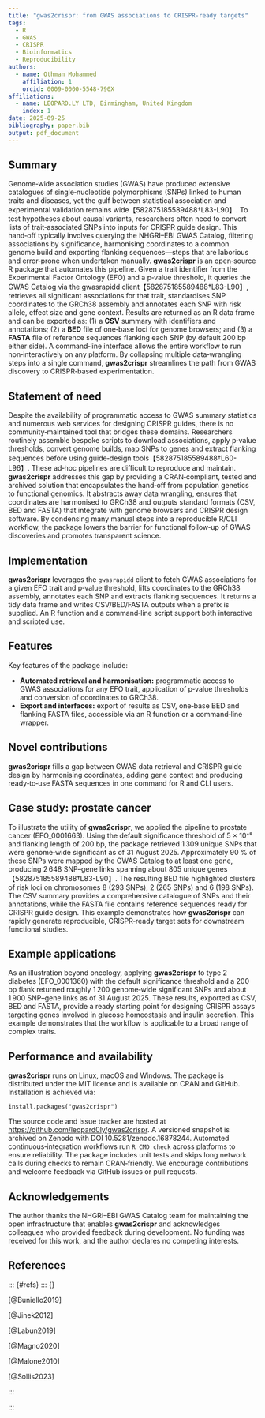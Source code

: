 ```yaml
---
title: "gwas2crispr: from GWAS associations to CRISPR‑ready targets"
tags:
  - R
  - GWAS
  - CRISPR
  - Bioinformatics
  - Reproducibility
authors:
  - name: Othman Mohammed
    affiliation: 1
    orcid: 0009-0000-5548-790X
affiliations:
  - name: LEOPARD.LY LTD, Birmingham, United Kingdom
    index: 1
date: 2025-09-25
bibliography: paper.bib
output: pdf_document
---
```


## Summary

Genome‑wide association studies (GWAS) have produced extensive catalogues of single‑nucleotide polymorphisms (SNPs) linked to human traits and diseases, yet the gulf between statistical association and experimental validation remains wide【582875185589488†L83-L90】.  To test hypotheses about causal variants, researchers often need to convert lists of trait‑associated SNPs into inputs for CRISPR guide design.  This hand‑off typically involves querying the NHGRI–EBI GWAS Catalog, filtering associations by significance, harmonising coordinates to a common genome build and exporting flanking sequences—steps that are laborious and error‑prone when undertaken manually.  **gwas2crispr** is an open‑source R package that automates this pipeline.  Given a trait identifier from the Experimental Factor Ontology (EFO) and a p‑value threshold, it queries the GWAS Catalog via the gwasrapidd client【582875185589488†L83-L90】, retrieves all significant associations for that trait, standardises SNP coordinates to the GRCh38 assembly and annotates each SNP with risk allele, effect size and gene context.  Results are returned as an R data frame and can be exported as: (1) a **CSV** summary with identifiers and annotations; (2) a **BED** file of one‑base loci for genome browsers; and (3) a **FASTA** file of reference sequences flanking each SNP (by default 200 bp either side).  A command‑line interface allows the entire workflow to run non‑interactively on any platform.  By collapsing multiple data‑wrangling steps into a single command, **gwas2crispr** streamlines the path from GWAS discovery to CRISPR‑based experimentation.

## Statement of need

Despite the availability of programmatic access to GWAS summary statistics and numerous web services for designing CRISPR guides, there is no community‑maintained tool that bridges these domains.  Researchers routinely assemble bespoke scripts to download associations, apply p‑value thresholds, convert genome builds, map SNPs to genes and extract flanking sequences before using guide‑design tools【582875185589488†L60-L96】.  These ad‑hoc pipelines are difficult to reproduce and maintain.  **gwas2crispr** addresses this gap by providing a CRAN‑compliant, tested and archived solution that encapsulates the hand‑off from population genetics to functional genomics.  It abstracts away data wrangling, ensures that coordinates are harmonised to GRCh38 and outputs standard formats (CSV, BED and FASTA) that integrate with genome browsers and CRISPR design software.  By condensing many manual steps into a reproducible R/CLI workflow, the package lowers the barrier for functional follow‑up of GWAS discoveries and promotes transparent science.

## Implementation

**gwas2crispr** leverages the `gwasrapidd` client to fetch GWAS associations for a given EFO trait and p‑value threshold, lifts coordinates to the GRCh38 assembly, annotates each SNP and extracts flanking sequences.  It returns a tidy data frame and writes CSV/BED/FASTA outputs when a prefix is supplied.  An R function and a command‑line script support both interactive and scripted use.

## Features

Key features of the package include:

* **Automated retrieval and harmonisation:** programmatic access to GWAS associations for any EFO trait, application of p‑value thresholds and conversion of coordinates to GRCh38.
* **Export and interfaces:** export of results as CSV, one‑base BED and flanking FASTA files, accessible via an R function or a command‑line wrapper.

## Novel contributions

**gwas2crispr** fills a gap between GWAS data retrieval and CRISPR guide design by harmonising coordinates, adding gene context and producing ready‑to‑use FASTA sequences in one command for R and CLI users.

## Case study: prostate cancer

To illustrate the utility of **gwas2crispr**, we applied the pipeline to prostate cancer (EFO_0001663).  Using the default significance threshold of 5 × 10⁻⁸ and flanking length of 200 bp, the package retrieved 1 309 unique SNPs that were genome‑wide significant as of 31 August 2025.  Approximately 90 % of these SNPs were mapped by the GWAS Catalog to at least one gene, producing 2 648 SNP–gene links spanning about 805 unique genes【582875185589488†L83-L90】.  The resulting BED file highlighted clusters of risk loci on chromosomes 8 (293 SNPs), 2 (265 SNPs) and 6 (198 SNPs).  The CSV summary provides a comprehensive catalogue of SNPs and their annotations, while the FASTA file contains reference sequences ready for CRISPR guide design.  This example demonstrates how **gwas2crispr** can rapidly generate reproducible, CRISPR‑ready target sets for downstream functional studies.

## Example applications

As an illustration beyond oncology, applying **gwas2crispr** to type 2 diabetes (EFO_0001360) with the default significance threshold and a 200 bp flank returned roughly 1 200 genome‑wide significant SNPs and about 1 900 SNP–gene links as of 31 August 2025.  These results, exported as CSV, BED and FASTA, provide a ready starting point for designing CRISPR assays targeting genes involved in glucose homeostasis and insulin secretion.  This example demonstrates that the workflow is applicable to a broad range of complex traits.

## Performance and availability

**gwas2crispr** runs on Linux, macOS and Windows.  The package is distributed under the MIT license and is available on CRAN and GitHub.  Installation is achieved via:

```
install.packages("gwas2crispr")
```

The source code and issue tracker are hosted at <https://github.com/leopard0ly/gwas2crispr>.  A versioned snapshot is archived on Zenodo with DOI 10.5281/zenodo.16878244.  Automated continuous‑integration workflows run `R CMD check` across platforms to ensure reliability.  The package includes unit tests and skips long network calls during checks to remain CRAN‑friendly.  We encourage contributions and welcome feedback via GitHub issues or pull requests.

## Acknowledgements

The author thanks the NHGRI–EBI GWAS Catalog team for maintaining the open infrastructure that enables **gwas2crispr** and acknowledges colleagues who provided feedback during development.  No funding was received for this work, and the author declares no competing interests.

## References

::: {#refs}
::: {}

[@Buniello2019]

[@Jinek2012]

[@Labun2019]

[@Magno2020]

[@Malone2010]

[@Sollis2023]

:::

:::
